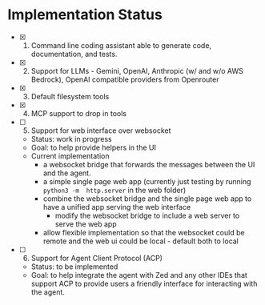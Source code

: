 # Implementation Status
- [x] 1. Command line coding assistant able to generate code, documentation, and tests.
- [x] 2. Support for LLMs - Gemini, OpenAI, Anthropic (w/ and w/o AWS Bedrock), OpenAI compatible providers from Openrouter
- [x] 3. Default filesystem tools
- [x] 4. MCP support to drop in tools
- [ ] 5. Support for web interface over websocket
  - Status: work in progress
  - Goal: to help provide helpers in the UI
  - Current implementation
    - a websocket bridge that forwards the messages between the UI and the agent.
    - a simple single page web app (currently just testing by running `python3 -m  http.server` in the web folder)
    - combine the websocket bridge and the single page web app to have a unified app serving the web interface
      - modify the websocket bridge to include a web server to serve the web app
    - allow flexible implementation so that the websocket could be remote and the web ui could be local - default both to local
- [ ] 6. Support for Agent Client Protocol (ACP)
  - Status: to be implemented
  - Goal: to help integrate the agent with Zed and any other IDEs that support ACP to provide users a friendly interface for interacting with the agent.
